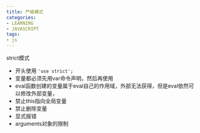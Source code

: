 ```yaml
---
title: 严格模式
categories: 
- LEARNING
- JAVASCRIPT
tags:
- js
---
```


strict模式
- 开头使用 `'use strict';`
- 变量都必须先用var命令声明，然后再使用
- eval函数创建的变量属于eval自己的作用域，外部无法获得，但是eval依然可以修改外部变量，
- 禁止this指向全局变量
- 禁止删除变量
- 显式报错
- arguments对象的限制


